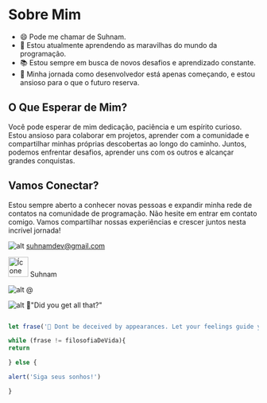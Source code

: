 # Sobre Mim

- 😄 Pode me chamar de Suhnam.
- 🌱 Estou atualmente aprendendo as maravilhas do mundo da programação.
- 📚 Estou sempre em busca de novos desafios e aprendizado constante.
- 🚀 Minha jornada como desenvolvedor está apenas começando, e estou ansioso para o que o futuro reserva.

## O Que Esperar de Mim?

Você pode esperar de mim dedicação, paciência e um espírito curioso. Estou ansioso para colaborar em projetos, aprender com a comunidade e compartilhar minhas próprias descobertas ao longo do caminho. Juntos, podemos enfrentar desafios, aprender uns com os outros e alcançar grandes conquistas.

## Vamos Conectar?

Estou sempre aberto a conhecer novas pessoas e expandir minha rede de contatos na comunidade de programação. Não hesite em entrar em contato comigo. Vamos compartilhar nossas experiências e crescer juntos nesta incrível jornada!

![alt](https://media.discordapp.net/attachments/1162873756096671765/1162896583768154233/icons8-email-100.png?ex=653d9ad7&is=652b25d7&hm=706e9ffccb91c3e74cdd0af86d976e085b089401c8447a28c9f615dbe37b340a&=&width=40&height=40 "Title") suhnamdev@gmail.com

<img src="https://media.discordapp.net/attachments/1162873756096671765/1162889165856329768/icons8-discord-100_1.png?ex=653d93ee&is=652b1eee&hm=72760996638172df87c8e4735fb3e53e62512cc40cde4561d1452d1fb57d4abb&=&width=125&height=125" alt="Ícone Pequeno" width="40" height="40"> Suhnam

![alt](https://media.discordapp.net/attachments/1162873756096671765/1162896553543995464/icons8-insta-64.png?ex=653d9acf&is=652b25cf&hm=3710601bbd092e52c7ca1df9c17d87fa96698478eb28e05d000638dbe051a877&=&width=40&height=40 "Title") @

![alt](https://i.pinimg.com/originals/aa/58/c0/aa58c067330b33cf97a0f8a61a19e241.gif "Title")  💭"Did you get all that?"

```javaScript

let frase('🌙 Dont be deceived by appearances. Let your feelings guide you and the true path will open before you')

while (frase != filosofiaDeVida){
return

} else {

alert('Siga seus sonhos!')

}

```
